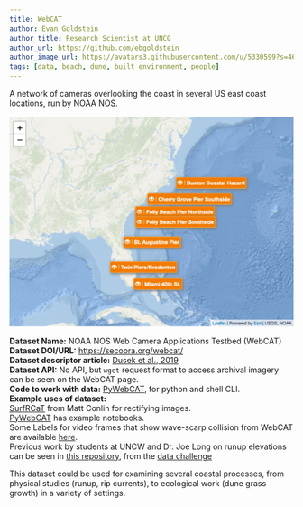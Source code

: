```yaml
---
title: WebCAT
author: Evan Goldstein
author_title: Research Scientist at UNCG
author_url: https://github.com/ebgoldstein
author_image_url: https://avatars3.githubusercontent.com/u/5330599?s=460&u=53cdb42ea74d7781c00feb1810496e02e781e247&v=4
tags: [data, beach, dune, built environment, people]
---
```


A network of cameras overlooking the coast in several US east coast locations, run by NOAA NOS.

<!--truncate-->

![](webcat.png)

**Dataset Name:** NOAA NOS Web Camera Applications Testbed (WebCAT)  
**Dataset DOI/URL:** https://secoora.org/webcat/  
**Dataset descriptor article:** [Dusek et al., 2019](https://doi.org/10.3389/fmars.2019.00353)  
**Dataset API:** No API, but `wget` request format to access archival imagery can be seen on the WebCAT page.  
**Code to work with data:** [PyWebCAT](https://github.com/UNCG-DAISY/PyWebCAT), for python and shell CLI.  
**Example uses of dataset:**  
[SurfRCaT](https://github.com/conlin-matt/SurfRCaT) from Matt Conlin for rectifying images.  
[PyWebCAT](https://github.com/UNCG-DAISY/PyWebCAT) has example notebooks.  
Some Labels for video frames that show wave-scarp collision from WebCAT are available [here](https://doi.org/10.6084/m9.figshare.12765494.v1).  
Previous work by students at UNCW and Dr. Joe Long on runup elevations can be seen in [this repository](https://github.com/Kelseaedwing/SECOORA), from the [data challenge](https://secoora.org/meet-the-2019-data-challenge-winners/)

This dataset could be used for examining several coastal processes, from physical studies (runup, rip currents), to ecological work (dune grass growth) in a variety of settings. 


